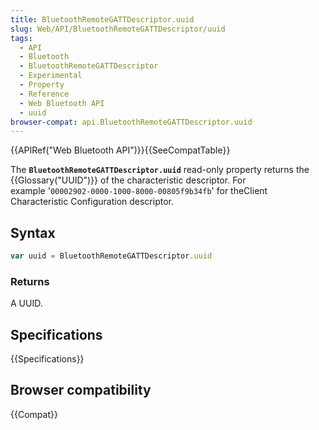 ```yaml
---
title: BluetoothRemoteGATTDescriptor.uuid
slug: Web/API/BluetoothRemoteGATTDescriptor/uuid
tags:
  - API
  - Bluetooth
  - BluetoothRemoteGATTDescriptor
  - Experimental
  - Property
  - Reference
  - Web Bluetooth API
  - uuid
browser-compat: api.BluetoothRemoteGATTDescriptor.uuid
---
```

{{APIRef("Web Bluetooth API")}}{{SeeCompatTable}}

The **`BluetoothRemoteGATTDescriptor.uuid`** read-only property returns the {{Glossary("UUID")}} of the characteristic descriptor.
For example '`00002902-0000-1000-8000-00805f9b34fb`' for theClient Characteristic Configuration descriptor.

## Syntax

```js
var uuid = BluetoothRemoteGATTDescriptor.uuid
```

### Returns

A UUID.

## Specifications

{{Specifications}}

## Browser compatibility

{{Compat}}
